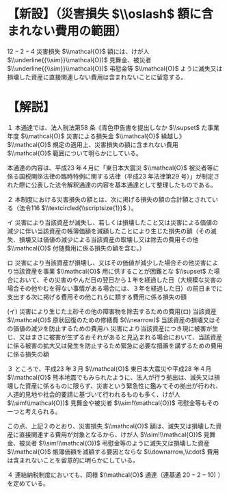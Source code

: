 # 【新設】（災害損失 $\\oslash$ 額に含まれない費用の範囲）

$12-2-4$ 災害損失 $\\mathcal{O}$ 額には、けが人 $\\underline{{\\sim}}\\mathcal{O})$ 見舞金、被災者 $\\underline{{\\sim}}\\mathcal{O})$ 弔慰金等 $\\mathcal{O}$ ように滅失又は損壊した資産に直接関連しない費用は含まれないことに留意する。

# 【解説】

１ 本通達では、法人税法第58 条《青色申告書を提出しなか $\\supset$ た事業年度 $\\mathcal{O}$ 災害による損失金 $\\mathcal{O}$ 繰越し》 $\\mathcal{O}$ 規定の適用上、災害損失の額に含まれない費用 $\\mathcal{O}$ 範囲について明らかにしている。

本通達の内容は、平成23 年４月に「東日本大震災 $\\mathcal{O}$ 被災者等に係る国税関係法律の臨時特例に関する法律（平成23 年法律第29 号）」が制定された際に公表した法令解釈通達の内容を基本通達として整理したものである。

２ 本制度における災害損失の額とは、次に掲げる損失の額の合計額とされている（法令116 $\\textcircled{\\scriptsize{1}}$ ）。

イ 災害により当該資産が滅失し、若しくは損壊したこと又は災害による価値の減少に伴い当該資産の帳簿価額を減額したことにより生じた損失の額（その滅失、損壊又は価値の減少による当該資産の取壊し又は除去の費用その他 $\\mathcal{O}$ 付随費用に係る損失の額を含む。）

ロ 災害により当該資産が損壊し、又はその価値が減少した場合その他災害により当該資産を事業 $\\mathcal{O}$ 用に供することが困難とな $\\supset$ た場合において、その災害のやんだ日の翌日から１年を経過した日（大規模な災害の場合その他やむを得ない事情がある場合には、３年を経過した日）の前日までに支出する次に掲げる費用その他これらに類する費用に係る損失の額

(イ) 災害により生じた土砂その他の障害物を除去するための費用(ロ) 当該資産 $\\mathcal{O}$ 原状回復のための修繕費 $(\\nearrow)$ 当該資産の損壊又はその価値の減少を防止するための費用ハ 災害により当該資産につき現に被害が生じ、又はまさに被害が生ずるおそれがあると見込まれる場合において、当該資産に係る被害の拡大又は発生を防止するため緊急に必要な措置を講ずるための費用に係る損失の額

３ ところで、平成23 年３月 $\\mathcal{O}$ 東日本大震災や平成28 年４月 $\\mathcal{O}$ 熊本地震でもみられたように、法人が行う拠出は、滅失又は損壊した資産に係るものに限らず、災害という緊急性に鑑みてその拠出が行われ、人道的見地や社会的要請に基づいて行われるものも多く、けが人 $\\sim!\\mathcal{O})$ 見舞金や被災者 $\\sim!\\mathcal{O})$ 弔慰金等もその一つと考えられる。

この点、上記２のとおり、災害損失 $\\mathcal{O}$ 額は、滅失又は損壊した資産に直接関連する費用が対象となるから、けが人 $\\sim!\\mathcal{O})$ 見舞金、被災者 $\\sim!\\mathcal{O})$ 弔慰金等のように滅失又は損壊した資産 $\\mathcal{O}$ 帳簿価額を減額する要因とならな $\\downarrow,\\cdot$ 費用は含まれないことを留意的に明らかにしている。

４ 連結納税制度においても、同様 $\\mathcal{O}$ 通達（連基通 $20-2-10)$ ）を定めている。